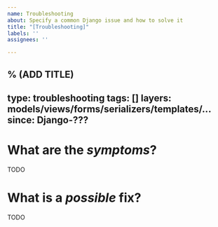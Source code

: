 ```yaml
---
name: Troubleshooting
about: Specify a common Django issue and how to solve it
title: "[Troubleshooting]"
labels: ''
assignees: ''

---
```


% (ADD TITLE)
---
type: troubleshooting
tags: []
layers: models/views/forms/serializers/templates/...
since: Django-???
---

# What are the *symptoms*?

TODO

# What is a *possible* fix?

TODO
